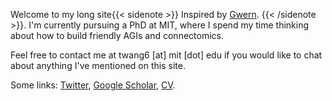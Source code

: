 Welcome to my long site{{< sidenote >}}
    Inspired by
    <a href="https://www.gwern.net/About#long-site" target="_blank">Gwern</a>.
{{< /sidenote >}}.
I'm currently pursuing a PhD at MIT,
where I spend my time thinking about
how to build friendly AGIs and connectomics.
<!--- Also thinking nascent thoughts about human-human alignment and coordination. -->

Feel free to contact me at
twang6 [at] mit [dot] edu
if you would like to chat about anything I've mentioned on this site.

Some links:
[Twitter](https://twitter.com/5kovt),
[Google Scholar](https://scholar.google.com/citations?user=YWiob00AAAAJ),
[CV](docs/tony-wang-cv.pdf).
